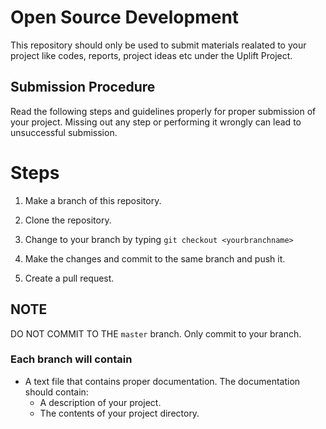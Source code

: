 # Open Source Development

This repository should only be used to submit materials realated to your project like codes, reports, project ideas etc under the Uplift Project.

## Submission Procedure

Read the following steps and guidelines properly for proper submission of your project. Missing out any step or performing it wrongly can lead to unsuccessful submission.

# Steps

1. Make a branch of this repository.

2. Clone the repository.

2. Change to your branch by typing `git checkout <yourbranchname>`

3. Make the changes and commit to the same branch and push it.

4. Create a pull request.

## NOTE

DO NOT COMMIT TO THE `master` branch. Only commit to your branch.

### Each branch will contain

-   A text file that contains proper documentation. The documentation should contain:
    -   A description of your project.
    -   The contents of your project directory.
